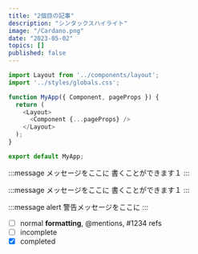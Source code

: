 ```yaml
---
title: "2個目の記事"
description: "シンタックスハイライト"
image: "/Cardano.png"
date: "2023-05-02"
topics: []
published: false
---
```


```js
import Layout from '../components/layout';
import '../styles/globals.css';

function MyApp({ Component, pageProps }) {
  return (
    <Layout>
      <Component {...pageProps} />
    </Layout>
  );
}

export default MyApp;
```

:::message
メッセージをここに
書くことができます１
:::

:::message
メッセージをここに
書くことができます１
:::

:::message alert
警告メッセージをここに
:::

- [ ] normal **formatting**, @mentions, #1234 refs
- [ ] incomplete
- [x] completed
